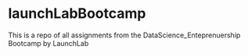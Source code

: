 # launchLabBootcamp
This is a repo of all assignments from the DataScience_Enteprenuership Bootcamp by LaunchLab 
